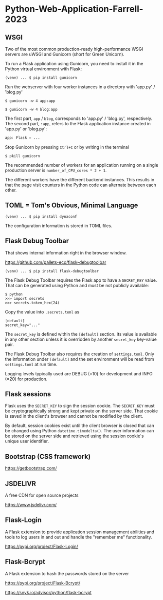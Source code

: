 # Python-Web-Application-Farrell-2023

## WSGI

Two of the most common production-ready high-performance WSGI servers are uWSGI and Gunicorn (short for Green Unicorn).

To run a Flask application using Gunicorn, you need to install it in the Python virtual environment with Flask:
```unix
(venv) ... $ pip install gunicorn
```

Run the webserver with four worker instances in a directory with 'app.py' / 'blog.py'
```unix
$ gunicorn -w 4 app:app
```
```unix
$ gunicorn -w 4 blog:app
```
The first part, `app` / `blog`, corresponds to 'app.py' / 'blog.py', respectively. The second part, `:app`, refers to the Flask application instance created in 'app.py' or 'blog.py':
```python
app: Flask = ...
```

Stop Gunicorn by pressing `Ctrl+C` or by writing in the terminal
```unix
$ pkill gunicorn
```

The recommended number of workers for an application running on a single production server is 
`number_of_CPU_cores * 2 + 1`.

The different workers have the different backend instances. 
This results in that the page visit counters in the Python code can alternate between each other.

## TOML = Tom's Obvious, Minimal Language

```unix
(venv) ... $ pip install dynaconf
```

The configuration information is stored in TOML files.

## Flask Debug Toolbar

That shows internal information right in the browser window.

https://github.com/pallets-eco/flask-debugtoolbar

```unix
(venv) ... $ pip install flask-debugtoolbar
```

The Flask Debug Toolbar requires the Flask app to have a `SECRET_KEY` value.
That can be generated using Python and must be not publicly available:

```python-console
$ python
>>> import secrets
>>> secrets.token_hex(24)
```

Copy the value into `.secrets.toml` as

```tolm
[default]
secret_key="..."
```

The `secret_key` is defined within the `[default]` section.
Its value is available in any other section unless it is overridden by another `secret_key` key-value pair.

The Flask Debug Toolbar also requires the creation of `settings.toml`. Only the information under `[default]` and the set environment will be
read from `settings.toml` at run time.

Logging levels typically used are DEBUG (=10) for development and INFO (=20) for production.

## Flask sessions

Flask uses the `SECRET_KEY` to sign the session cookie.
The `SECRET_KEY` must be cryptographically strong and kept private on the server side.
That cookie is saved in the client's browser and cannot be modified by the client.

By default, session cookies exist until the client browser is closed that can be changed using Python `datetime.timedelta()`. 
The user information can be stored on the server side and retrieved using the session cookie's unique user identifier.

## Bootstrap (CSS framework)

https://getbootstrap.com/

## JSDELIVR 
A free CDN for open source projects

https://www.jsdelivr.com/

## Flask-Login
A Flask extension to provide application session management abilities and tools to log users in and out and handle the "remember me" functionality.

https://pypi.org/project/Flask-Login/

## Flask-Bcrypt
A Flask extension to hash the passwords stored on the server

https://pypi.org/project/Flask-Bcrypt/

https://snyk.io/advisor/python/flask-bcrypt
